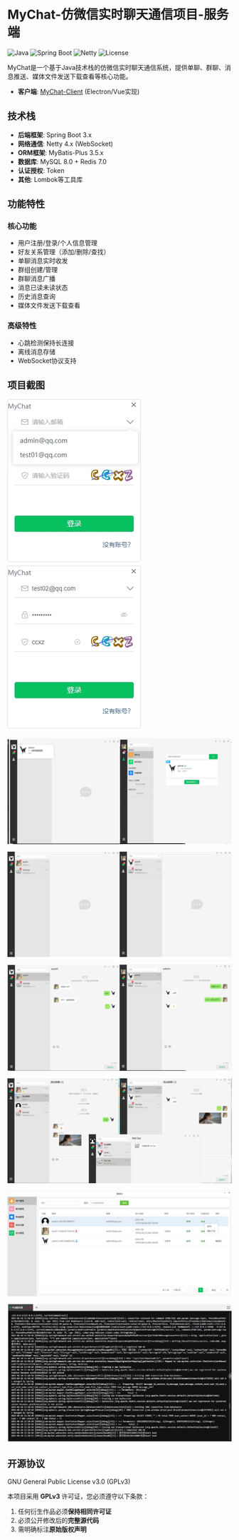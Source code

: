 # MyChat-仿微信实时聊天通信项目-服务端

![Java](https://img.shields.io/badge/Java-17%2B-orange)
![Spring Boot](https://img.shields.io/badge/Spring%20Boot-3.0.5-brightgreen)
![Netty](https://img.shields.io/badge/Netty-4.1.50.Final-blue)
![License](https://img.shields.io/badge/License-GPLv3-green)

MyChat是一个基于Java技术栈的仿微信实时聊天通信系统，提供单聊、群聊、消息推送、媒体文件发送下载查看等核心功能。

- **客户端**: [MyChat-Client](https://github.com/SoulGoodman-coder/MyChat-Client) (Electron/Vue实现)

## 技术栈

- **后端框架**: Spring Boot 3.x
- **网络通信**: Netty 4.x (WebSocket)
- **ORM框架**: MyBatis-Plus 3.5.x
- **数据库**: MySQL 8.0 + Redis 7.0
- **认证授权**: Token
- **其他**: Lombok等工具库

## 功能特性

### 核心功能
- 用户注册/登录/个人信息管理
- 好友关系管理（添加/删除/查找）
- 单聊消息实时收发
- 群组创建/管理
- 群聊消息广播
- 消息已读未读状态
- 历史消息查询
- 媒体文件发送下载查看

### 高级特性
- 心跳检测保持长连接
- 离线消息存储
- WebSocket协议支持

## 项目截图

![微信截图_20250610114632](docs/微信截图_20250610114632.png)![微信截图_20250610114632](docs/微信截图_20250610114647.png)

![微信截图_20250610114343](docs/微信截图_20250610114343.png)

![微信截图_20250610114403](docs/微信截图_20250610114403.png)

![微信截图_20250610114501](docs/微信截图_20250610114501.png)

![微信截图_20250610115040](docs/微信截图_20250610115040.png)

![微信截图_20250610115142](docs/微信截图_20250610115142.png)

![微信截图_20250610115243](docs/微信截图_20250610115243.png)

## 开源协议

GNU General Public License v3.0 (GPLv3)

本项目采用 **GPLv3** 许可证，您必须遵守以下条款：

1. 任何衍生作品必须**保持相同许可证**
2. 必须公开修改后的**完整源代码**
3. 需明确标注**原始版权声明**

